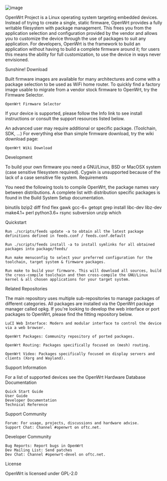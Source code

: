 ![image](https://user-images.githubusercontent.com/130065481/230387305-75f30ebe-2ccf-4bfe-a0a2-9222ea61d6ac.png)

OpenWrt Project is a Linux operating system targeting embedded devices. Instead of trying to create a single, static firmware, OpenWrt provides a fully writable filesystem with package management. This frees you from the application selection and configuration provided by the vendor and allows you to customize the device through the use of packages to suit any application. For developers, OpenWrt is the framework to build an application without having to build a complete firmware around it; for users this means the ability for full customization, to use the device in ways never envisioned.

Sunshine!
Download

Built firmware images are available for many architectures and come with a package selection to be used as WiFi home router. To quickly find a factory image usable to migrate from a vendor stock firmware to OpenWrt, try the Firmware Selector.

    OpenWrt Firmware Selector

If your device is supported, please follow the Info link to see install instructions or consult the support resources listed below.

An advanced user may require additional or specific package. (Toolchain, SDK, ...) For everything else than simple firmware download, try the wiki download page:

    OpenWrt Wiki Download

Development

To build your own firmware you need a GNU/Linux, BSD or MacOSX system (case sensitive filesystem required). Cygwin is unsupported because of the lack of a case sensitive file system.
Requirements

You need the following tools to compile OpenWrt, the package names vary between distributions. A complete list with distribution specific packages is found in the Build System Setup documentation.

binutils bzip2 diff find flex gawk gcc-6+ getopt grep install libc-dev libz-dev
make4.1+ perl python3.6+ rsync subversion unzip which

Quickstart

    Run ./scripts/feeds update -a to obtain all the latest package definitions defined in feeds.conf / feeds.conf.default

    Run ./scripts/feeds install -a to install symlinks for all obtained packages into package/feeds/

    Run make menuconfig to select your preferred configuration for the toolchain, target system & firmware packages.

    Run make to build your firmware. This will download all sources, build the cross-compile toolchain and then cross-compile the GNU/Linux kernel & all chosen applications for your target system.

Related Repositories

The main repository uses multiple sub-repositories to manage packages of different categories. All packages are installed via the OpenWrt package manager called opkg. If you're looking to develop the web interface or port packages to OpenWrt, please find the fitting repository below.

    LuCI Web Interface: Modern and modular interface to control the device via a web browser.

    OpenWrt Packages: Community repository of ported packages.

    OpenWrt Routing: Packages specifically focused on (mesh) routing.

    OpenWrt Video: Packages specifically focused on display servers and clients (Xorg and Wayland).

Support Information

For a list of supported devices see the OpenWrt Hardware Database
Documentation

    Quick Start Guide
    User Guide
    Developer Documentation
    Technical Reference

Support Community

    Forum: For usage, projects, discussions and hardware advise.
    Support Chat: Channel #openwrt on oftc.net.

Developer Community

    Bug Reports: Report bugs in OpenWrt
    Dev Mailing List: Send patches
    Dev Chat: Channel #openwrt-devel on oftc.net.

License

OpenWrt is licensed under GPL-2.0

